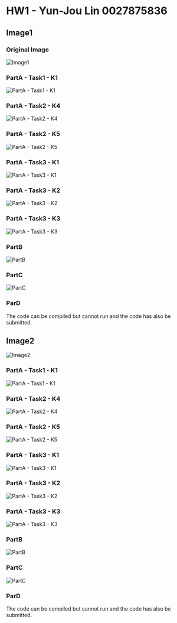 # **HW1 - Yun-Jou Lin 0027875836**

## Image1 

### Original Image
![Image1](https://github.com/Roselin/DeepLearning/blob/master/img1/Image1.jpg)

### PartA - Task1 - K1
![PartA - Task1 - K1](https://github.com/Roselin/DeepLearning/blob/master/img1/Task1_k1.jpg)

### PartA - Task2 - K4
![PartA - Task2 - K4](https://github.com/Roselin/DeepLearning/blob/master/img1/Task1_k1.jpg)

### PartA - Task2 - K5
![PartA - Task2 - K5](https://github.com/Roselin/DeepLearning/blob/master/img1/Task2_k5.jpg)

### PartA - Task3 - K1
![PartA - Task3 - K1](https://github.com/Roselin/DeepLearning/blob/master/img1/Task3_k1.jpg)

### PartA - Task3 - K2
![PartA - Task3 - K2](https://github.com/Roselin/DeepLearning/blob/master/img1/Task3_k2.jpg)

### PartA - Task3 - K3
![PartA - Task3 - K3](https://github.com/Roselin/DeepLearning/blob/master/img1/Task3_k3.jpg)

### PartB 
![PartB](https://github.com/Roselin/DeepLearning/blob/master/img1/PartB2.jpg)

### PartC
![PartC](https://github.com/Roselin/DeepLearning/blob/master/img1/figure_PartC_1.png)

### ParD
The code can be compiled but cannot run and the code has also be submitted.

## Image2
![Image2](https://github.com/Roselin/DeepLearning/blob/master/img2/Image2.jpg)

### PartA - Task1 - K1
![PartA - Task1 - K1](https://github.com/Roselin/DeepLearning/blob/master/img2/Task1_k1.jpg)

### PartA - Task2 - K4
![PartA - Task2 - K4](https://github.com/Roselin/DeepLearning/blob/master/img2/Task2_k4.jpg)

### PartA - Task2 - K5
![PartA - Task2 - K5](https://github.com/Roselin/DeepLearning/blob/master/img2/Task2_k5.jpg)

### PartA - Task3 - K1
![PartA - Task3 - K1](https://github.com/Roselin/DeepLearning/blob/master/img2/Task3_k1.jpg)

### PartA - Task3 - K2
![PartA - Task3 - K2](https://github.com/Roselin/DeepLearning/blob/master/img2/Task3_k2.jpg)

### PartA - Task3 - K3
![PartA - Task3 - K3](https://github.com/Roselin/DeepLearning/blob/master/img2/Task3_k3.jpg)

### PartB 
![PartB](https://github.com/Roselin/DeepLearning/blob/master/img2/PartB1.jpg)

### PartC
![PartC](https://github.com/Roselin/DeepLearning/blob/master/img2/figure_PartC_2.png)

### ParD
The code can be compiled but cannot run and the code has also be submitted.



